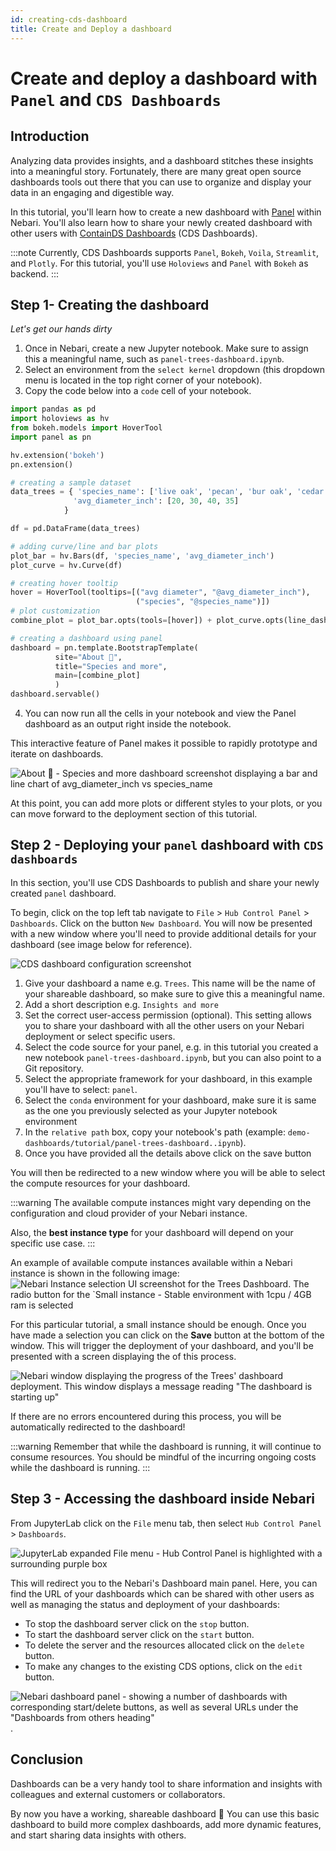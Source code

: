 ```yaml
---
id: creating-cds-dashboard
title: Create and Deploy a dashboard
---
```


# Create and deploy a dashboard with `Panel` and `CDS Dashboards`

## Introduction

Analyzing data provides insights, and a dashboard stitches these insights into a meaningful story. Fortunately, there are many great open source dashboards tools out there that you can use to organize and display your data in an engaging and digestible way.

In this tutorial, you'll learn how to create a new dashboard with [Panel](https://panel.holoviz.org/) within Nebari. You'll also learn how to share your newly created dashboard with other users with [ContainDS Dashboards](https://cdsdashboards.readthedocs.io/en/stable/) (CDS Dashboards).

:::note
Currently, CDS Dashboards supports `Panel`, `Bokeh`, `Voila`, `Streamlit`, and `Plotly`.
For this tutorial, you'll use `Holoviews` and `Panel` with `Bokeh` as backend.
:::

## Step 1- Creating the dashboard

_Let's get our hands dirty_

1. Once in Nebari, create a new Jupyter notebook. Make sure to assign this a meaningful name, such as `panel-trees-dashboard.ipynb`.
2. Select an environment from the `select kernel` dropdown (this dropdown menu is located in the top right corner of your notebook).
3. Copy the code below into a `code` cell of your notebook.

```python
import pandas as pd
import holoviews as hv
from bokeh.models import HoverTool
import panel as pn

hv.extension('bokeh')
pn.extension()

# creating a sample dataset
data_trees = { 'species_name': ['live oak', 'pecan', 'bur oak', 'cedar elm'],
              'avg_diameter_inch': [20, 30, 40, 35]
            }

df = pd.DataFrame(data_trees)

# adding curve/line and bar plots
plot_bar = hv.Bars(df, 'species_name', 'avg_diameter_inch')
plot_curve = hv.Curve(df)

# creating hover tooltip
hover = HoverTool(tooltips=[("avg diameter", "@avg_diameter_inch"),
                            ("species", "@species_name")])
# plot customization
combine_plot = plot_bar.opts(tools=[hover]) + plot_curve.opts(line_dash='dashed')

# creating a dashboard using panel
dashboard = pn.template.BootstrapTemplate(
          site="About 🌳",
          title="Species and more",
          main=[combine_plot]
          )
dashboard.servable()
```

4. You can now run all the cells in your notebook and view the Panel dashboard as an output right inside the notebook.

This interactive feature of Panel makes it possible to rapidly prototype and iterate on dashboards.

![`About 🌳 - Species and more` dashboard screenshot displaying a bar and line chart of avg_diameter_inch vs species_name](/img/tutorials/trees-dashboard-example.png)

At this point, you can add more plots or different styles to your plots, or you can move forward to the deployment section of this tutorial.

## Step 2 - Deploying your `panel` dashboard with `CDS dashboards`

In this section, you'll use CDS Dashboards to publish and share your newly created `panel` dashboard.

To begin, click on the top left tab navigate to `File` > `Hub Control Panel` > `Dashboards`. Click on the button `New Dashboard`. You will now be presented with a new window where you'll need to provide additional details for your dashboard (see image below for reference).

![CDS dashboard configuration screenshot](/img/tutorials/window_dashboard_configuration_example.png)

1. Give your dashboard a name e.g. `Trees`. This name will be the name of your shareable dashboard, so make sure to give this a meaningful name.
2. Add a short description e.g. `Insights and more`
3. Set the correct user-access permission (optional). This setting allows you to share your dashboard with all the other users on your Nebari deployment or select specific users.
4. Select the code source for your panel, e.g. in this tutorial you created a new notebook `panel-trees-dashboard.ipynb`, but you can also point to a Git repository.
5. Select the appropriate framework for your dashboard, in this example you'll have to select: `panel`.
6. Select the `conda` environment for your dashboard, make sure it is same as the one you previously selected as your Jupyter notebook environment
7. In the `relative path` box, copy your notebook's path (example: `demo-dashboards/tutorial/panel-trees-dashboard..ipynb`).
8. Once you have provided all the details above click on the save button

You will then be redirected to a new window where you will be able to select the compute resources for your dashboard.

:::warning
The available compute instances might vary depending on the configuration and cloud provider of your Nebari instance.

Also, the **best instance type** for your dashboard will depend on your specific use case.
:::

An example of available compute instances available within a Nebari instance is shown in the following image:
![Nebari Instance selection UI screenshot for the Trees Dashboard. The radio button for the `Small instance - Stable environment with 1cpu / 4GB ram is selected](/img/tutorials/window_nebari_select_instance_type.png)

For this particular tutorial, a small instance should be enough. Once you have made a selection you can click on the **Save** button at the bottom of the window.
This will trigger the deployment of your dashboard, and you'll be presented with a screen displaying the of this process.

  ![Nebari window displaying the progress of the Trees' dashboard deployment. This window displays a message reading "The dashboard is starting up"](/img/tutorials/nebari_window_dashboard_starting_up.png)

If there are no errors encountered during this process, you will be automatically redirected to the dashboard!

:::warning
Remember that while the dashboard is running, it will continue to consume resources.
You should be mindful of the incurring ongoing costs while the dashboard is running.
:::

## Step 3 - Accessing the dashboard inside Nebari

From JupyterLab click on the `File` menu tab, then select `Hub Control Panel` > `Dashboards`.

![JupyterLab expanded File menu - Hub Control Panel is highlighted with a surrounding purple box](/img/tutorials/nebari_jupyterlab_file_menu.png)

This will redirect you to the Nebari's Dashboard main panel.
Here, you can find the URL of your dashboards which can be shared with other users as well as managing the status and deployment of your dashboards:

- To stop the dashboard server click on the `stop` button.
- To start the dashboard server click on the `start` button.
- To delete the server and the resources allocated click on the `delete` button.
- To make any changes to the existing CDS options, click on the `edit` button.

![Nebari dashboard panel - showing a number of dashboards with corresponding start/delete buttons, as well as several URLs under the "Dashboards from others heading"](/img/tutorials/nebari_dashboard_panel.png).

## Conclusion

Dashboards can be a very handy tool to share information and insights with colleagues and external customers or collaborators.

By now you have a working, shareable dashboard 🎉 You can use this basic dashboard to build more complex dashboards, add more dynamic features, and start sharing data insights with others.

